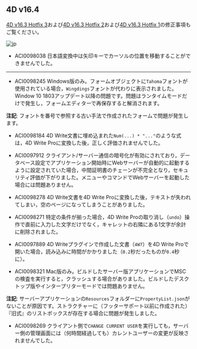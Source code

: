 ## 4D v16.4
[4D v16.3 Hotfix 3](https://github.com/4D-JP/release-notes/tree/master/v16/16.3/hf3/)および[4D v16.3 Hotfix 2](https://github.com/4D-JP/release-notes/tree/master/v16/16.3/hf2/)および[4D v16.3 Hotfix 1](https://github.com/4D-JP/release-notes/tree/master/v16/16.3/hf1/)の修正事項もご覧ください。

![jp](https://cloud.githubusercontent.com/assets/10509075/16182979/016305e0-36e7-11e6-816b-2335cc6f0abb.png)

* ACI0098038 日本語変換中は矢印キーでカーソルの位置を移動することができませんでした。

---

* ACI0098245 Windows版のみ。フォームオブジェクトに``Tahoma``フォントが使用されている場合，``Wingdings``フォントが代わりに表示されました。Window 10 1803アップデート以降の問題です。問題はランタイムモードだけで発生し，フォームエディターで再保存すると解消されます。

**注記**: フォントを番号で参照する古い手法で作成されたフォームで問題が発生します。

* ACI0098184 4D Write文書に埋め込まれた``Num(...) * "..."``のような式は，4D Write Proに変換した後，正しく評価されませんでした。

* ACI0097912 クライアント/サーバー通信の暗号化が有効にされており，データベース設定でアプリケーション開始時にWebサーバーが自動的に起動するように設定されていた場合，中間証明書のチェーンが不完全となり，セキュリティ評価が下がりました。メニューやコマンドでWebサーバーを起動した場合には問題ありません。

* ACI0098278 4D Write文書を4D Write Proに変換した後，テキストが失われてしまい，空のページになってしまうことがありました。

* ACI0098271 特定の条件が揃った場合，4D Write Proの取り消し（``undo``）操作で直前に入力した文字だけでなく，キャレットの右隣にある1文字が余計に削除されました。

* ACI0097889 4D Writeプラグインで作成した文書（``4W7``）を4D Write Proで開いた場合，読み込みに時間がかかりました（``0.2``秒だったものが``0.4``秒に）。

* ACI0098321 Mac版のみ。ビルドしたサーバー版アプリケーションでMSCの検査を実行すると，クラッシュする場合がありました。ビルドしたデスクトップ版やインタープリターモードでは問題ありません。

**注記**: サーバーアプリケーションの``Resources``フォルダーに``PropertyList.json``がないことが原因です。ストラクチャーに（フッターサポート以前に作成された）『旧式』のリストボックスが存在する場合に問題が発生しました。

* ACI0098269 クライアント側で``CHANGE CURRENT USER``を実行しても，サーバー側の管理画面には（何時間経過しても）カレントユーザーの変更が反映されませんでした。
